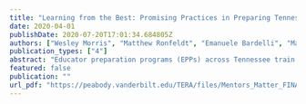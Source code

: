 ```yaml
---
title: "Learning from the Best: Promising Practices in Preparing Tennessee's Future Teachers"
date: 2020-04-01
publishDate: 2020-07-20T17:01:34.684805Z
authors: ["Wesley Morris", "Matthew Ronfeldt", "Emanuele Bardelli", "Matthew Truwit"]
publication_types: ["4"]
abstract: "Educator preparation programs (EPPs) across Tennessee train teacher candidates through a combination of coursework and practice teaching experiences. These practice experiences pair pre-service teachers with current teachers in their endorsement areas who are known as clinical mentors. This brief examines whether having a more instructionally effective clinical mentor matters, and what the state, districts, and EPPs can do to ensure that student teaching experiences ready future teachers."
featured: false
publication: ""
url_pdf: "https://peabody.vanderbilt.edu/TERA/files/Mentors_Matter_FINAL.pdf"
---
```


